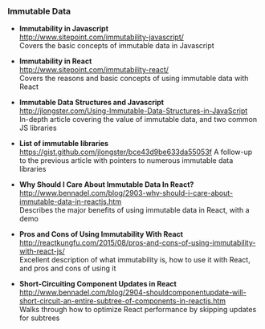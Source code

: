 ### Immutable Data

- **Immutability in Javascript**  
  http://www.sitepoint.com/immutability-javascript/  
  Covers the basic concepts of immutable data in Javascript

- **Immutability in React**  
  http://www.sitepoint.com/immutability-react/  
  Covers the reasons and basic concepts of using immutable data with React

- **Immutable Data Structures and Javascript**  
  http://jlongster.com/Using-Immutable-Data-Structures-in-JavaScript  
  In-depth article covering the value of immutable data, and two common JS libraries

- **List of immutable libraries**
  https://gist.github.com/jlongster/bce43d9be633da55053f
  A follow-up to the previous article with pointers to numerous immutable data libraries

- **Why Should I Care About Immutable Data In React?**  
  http://www.bennadel.com/blog/2903-why-should-i-care-about-immutable-data-in-reactjs.htm  
  Describes the major benefits of using immutable data in React, with a demo

- **Pros and Cons of Using Immutability With React**  
  http://reactkungfu.com/2015/08/pros-and-cons-of-using-immutability-with-react-js/  
  Excellent description of what immutability is, how to use it with React, and pros and cons of using it

- **Short-Circuiting Component Updates in React**  
  http://www.bennadel.com/blog/2904-shouldcomponentupdate-will-short-circuit-an-entire-subtree-of-components-in-reactjs.htm  
  Walks through how to optimize React performance by skipping updates for subtrees
